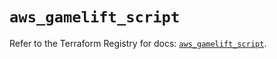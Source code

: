 # `aws_gamelift_script`

Refer to the Terraform Registry for docs: [`aws_gamelift_script`](https://registry.terraform.io/providers/hashicorp/aws/6.9.0/docs/resources/gamelift_script).
